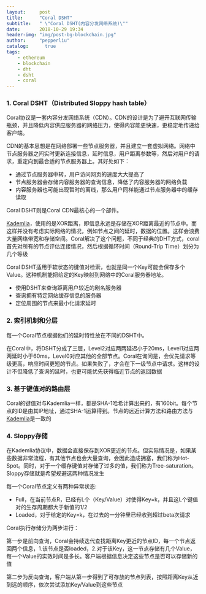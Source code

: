 ```yaml
---
layout:     post
title:      "Coral DSHT"
subtitle:   " \"Coral DSHT(内容分发网络系统)\""
date:       2018-10-29 19:34
header-img: "img/post-bg-blockchain.jpg" 
author:     "pepperliu"
catalog:      true
tags:
    - ethereum
    - blockchain
    - dht
    - dsht
    - coral
---
```


### 1. Coral DSHT（Distributed Sloppy hash table）

Coral协议是一套内容分发网络系统（CDN）。CDN的设计是为了避开互联网传输瓶颈，并且降低内容供应服务器的网络压力，使得内容能更快速，更稳定地传递给客户端。

CDN的基本思想是在网络部署一些节点服务器，并且建立一套虚拟网络。网络中节点服务器之间实时更新连接信息，延时信息，用户距离参数等，然后对用户的请求，重定向到最合适的节点服务器上。其好处如下：

- 通过节点服务器中转，用户访问网页的速度大大提高了
- 节点服务器会存储内容服务器的查询信息，降低了内容服务器的网络负载
- 内容服务器也可能出现暂时的离线，那么用户同样能通过节点服务器中的缓存读取

Coral DSHT则是Coral CDN最核心的一个部件。

[Kademlia](http://blog.lpc-win32.com/2018/10/25/kademlia-dht/)，使用的是XOR距离，即信息永远是存储在XOR距离最近的节点中。而这样并没有考虑实际网络的情况，例如节点之间的延时，数据的位置。这样会浪费大量网络带宽和存储空间。Coral解决了这个问题，不同于经典的DHT方式，coral首先对所有的节点评估连接情况，然后根据循环时间（Round\-Trip Time）划分为几个等级

Coral DSHT适用于软状态的键值对检索，也就是同一个Key可能会保存多个Value。这种机制能把给定的Key映射到网络中的Coral服务器地址。

- 使用DSHT来查询距离用户较近的剧名服务器
- 查询拥有特定网站缓存信息的服务器
- 定位周围的节点来最小化请求延时

### 2. 索引机制和分层

每一个Coral节点根据他们的延时特性放在不同的DSHT中。

在Coral中，将DSHT分成了三层，Level2对应两两延迟小于20ms，Level1对应两两延时小于60ms，Level0对应其他的全部节点。Coral在询问是，会优先请求等级更高，响应时间更短的节点。如果失败了，才会在下一级节点中请求。这样的设计不但降低了查询的延时，也更可能优先获得临近节点的返回数据

### 3. 基于键值对的路由层

Coral的键值对与Kademlia一样，都是SHA\-1哈希计算出来的，有160bit。每个节点的ID是由其IP地址，通过SHA\-1运算得到。节点的远近计算方法和路由方法与[Kademlia](http://blog.lpc-win32.com/2018/10/25/kademlia-dht/)是一致的

### 4. Sloppy存储

在Kademlia协议中，数据会直接保存到XOR更近的节点。但实际情况是，如果某些数据非常流程，有其他节点也会大量查询，会因此造成拥塞，我们称为Hot\-Spot。同时，对于一个缓存键值对存储了过多的值，我们称为Tree\-saturation。Sloppy存储就是希望规避这两种情况发生

每一个Coral节点定义有两种异常状态:

- Full，在当前节点R，已经有L个（Key\/Value）对使得Key\=k，并且这L个键值对的生存周期都大于新值的1\/2
- Loaded，对于给定的Key\=k，在过去的一分钟里已经收到超过beta次请求

Coral执行存储分为两步进行：

第一步是前向查询，Coral会持续迭代查找距离Key更近的节点ID，每一个节点返回两个信息，1\.该节点是否loaded，2\.对于该Key，这一节点存储有几个Value，每一个Value的实效时间是多长。客户端根据信息决定这些节点是否可以存储新的值

第二步为反向查询，客户端从第一步得到了可存放的节点列表，按照距离Key从近到远的顺序，依次尝试添加Key\/Value到这些节点